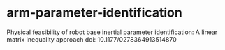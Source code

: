 # arm-parameter-identification
Physical feasibility of robot base inertial parameter identification: A linear matrix inequality approach   doi: 10.1177/0278364913514870
